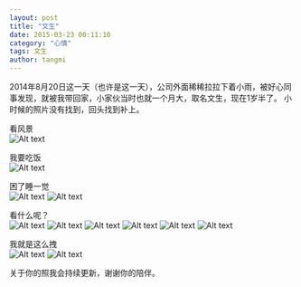 ```yaml
---
layout: post
title: "文生"
date: 2015-03-23 00:11:10
category: "心情"
tags: 文生
author: tangmi
---
```


2014年8月20日这一天（也许是这一天），公司外面稀稀拉拉下着小雨，被好心同事发现，就被我带回家，小家伙当时也就一个月大，取名文生，现在1岁半了。
小时候的照片没有找到，回头找到补上。  
<!--break-->

看风景   
![Alt text](http://7xi7ny.com1.z0.glb.clouddn.com/%E5%96%B5%E5%96%B5.png?imageView2/1/w/600/h/600 "看风景")

我要吃饭  
![Alt text](http://7xi7ny.com1.z0.glb.clouddn.com/wensheng1800759295.jpg?imageView2/1/w/600/h/600 "我要吃饭")

困了睡一觉  
![Alt text](http://7xi7ny.com1.z0.glb.clouddn.com/wensheng1811490104.jpg?imageView2/1/w/600/h/600 "困了睡一觉")
![Alt text](http://7xi7ny.com1.z0.glb.clouddn.com/wensheng433671667.jpg?imageView2/1/w/600/h/600 "困了睡一觉")

看什么呢？  
![Alt text](http://7xi7ny.com1.z0.glb.clouddn.com/wensheng1955730224.jpg?imageView2/1/w/600/h/600 "看什么呢？ ")
![Alt text](http://7xi7ny.com1.z0.glb.clouddn.com/wensheng2072715493.jpg?imageView2/1/w/600/h/600 "看什么呢？ ")
![Alt text](http://7xi7ny.com1.z0.glb.clouddn.com/wensheng254827326.jpg?imageView2/1/w/600/h/600 "看什么呢？ ")
![Alt text](http://7xi7ny.com1.z0.glb.clouddn.com/wensheng37924335.jpg?imageView2/1/w/600/h/600 "看什么呢？ ")
![Alt text](http://7xi7ny.com1.z0.glb.clouddn.com/wensheng827239326.jpg?imageView2/1/w/600/h/600 "看什么呢？ ")
![Alt text](http://7xi7ny.com1.z0.glb.clouddn.com/wensheng1699985725.jpg?imageView2/1/w/600/h/600 "看什么呢？ ")

我就是这么拽  
![Alt text](http://7xi7ny.com1.z0.glb.clouddn.com/wensheng2097720226.jpg?imageView2/1/w/600/h/600 "我就是这么拽")
![Alt text](http://7xi7ny.com1.z0.glb.clouddn.com/wensheng702749384.jpg?imageView2/1/w/600/h/600 "我就是这么拽")

关于你的照我会持续更新，谢谢你的陪伴。  
